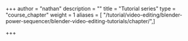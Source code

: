 +++
author = "nathan"
description = ""
title = "Tutorial series"
type = "course_chapter"
weight = 1
aliases = [ "/tutorial/video-editing/blender-power-sequencer/blender-video-editing-tutorials/chapter/",]

+++